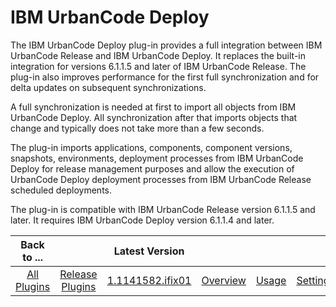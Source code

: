 
IBM UrbanCode Deploy
====================

The IBM UrbanCode Deploy plug-in provides a full integration between IBM UrbanCode Release and IBM UrbanCode Deploy. It
replaces the built-in integration for versions 6.1.1.5 and later of IBM UrbanCode Release. The plug-in also improves
performance for the first full synchronization and for delta updates on subsequent synchronizations.

A full
synchronization is needed at first to import all objects from IBM UrbanCode Deploy. All synchronization after that
imports objects that change and typically does not take more than a few seconds.

The plug-in imports applications,
components, component versions, snapshots, environments, deployment processes from IBM UrbanCode Deploy for release
management purposes and allow the execution of UrbanCode Deploy deployment processes from IBM UrbanCode Release
scheduled deployments.

The plug-in is compatible with IBM UrbanCode Release version 6.1.1.5 and later. It requires IBM
UrbanCode Deploy version 6.1.1.4 and later.


|Back to ...||Latest Version|||||
| :---: | :---: | :---: | :---: | :---: | :---: | :---: |
|[All Plugins](../../index.md)|[Release Plugins](../README.md)|[1.1141582.ifix01](https://github.com/UrbanCode/IBM-UCR-PLUGINS/blob/main/files/ucr-plugin-deploy/ucr-plugin-deploy-1.1141582.ifix01.zip)|[Overview](overview.md)|[Usage](usage.md)|[Settings](settings.md)|[Downloads](downloads.md)|
